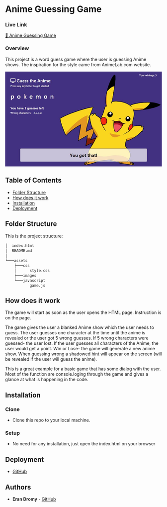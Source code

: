 # Anime Guessing Game

### Live Link
[🔗 Anime Guessing Game](https://erandro.github.io/Anime-Guessing-Game/)

### Overview
This project is a word guess game where the user is guessing Anime shows. The inspiration for the style came from AnimeLab.com website.

<img src="./assets/images/picweb.jpg">

## Table of Contents

- [Folder Structure](#folder-structure)
- [How does it work](#how-does-it-work)
- [Installation](#installation)
- [Deployment](#deployment)

## Folder Structure

This is the project structure:

```
│  index.html
│  README.md
│
└───assets
    ├───css
    │      style.css
    ├───images
    └───javascript
           game.js
```

## How does it work

The game will start as soon as the user opens the HTML page. Instruction is on the page.

The game gives the user a blanked Anime show which the user needs to guess.
The user guesses one character at the time until the anime is revealed or the user got 5 wrong guesses. If 5 wrong characters were guessed- the user lost. If the user guesses all characters of the Anime, the user would get a point. Win or Lose- the game will generate a new anime show.
When guessing wrong a shadowed hint will appear on the screen (will be revealed if the user will guess the anime).

This is a great example for a basic game that has some dialog with the user. Most of the function are console.loging through the game and gives a glance at what is happening in the code.

## Installation

### Clone

- Clone this repo to your local machine. 

### Setup

- No need for any installation, just open the index.html on your browser

## Deployment

* [GitHub](https://erandro.github.io/Anime-Guessing-Game/)

## Authors

* **Eran Dromy** - [GitHub](https://github.com/erandro)
